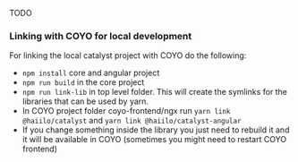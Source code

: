 TODO


### Linking with COYO for local development
For linking the local catalyst project with COYO do the following:

* ``npm install`` core and angular project
* ``npm run build`` in the core project  
* ``npm run link-lib`` in top level folder. This will create the symlinks for the libraries that can be used by yarn.
* In COYO project folder coyo-frontend/ngx run ``yarn link @haiilo/catalyst`` and ``yarn link @haiilo/catalyst-angular``
* If you change something inside the library you just need to rebuild it and it will be available in COYO (sometimes you might need to restart COYO frontend)